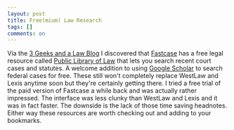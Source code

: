 ```yaml
---
layout: post
title: Free(mium) Law Research
tags: []
comments: on
---
```

Via the <a href="http://www.geeklawblog.com/2010/06/fastcases-public-library-of-law.html">3 Geeks and a Law Blog</a> I discovered that <a href="http://www.fastcase.com">Fastcase</a> has a free legal resource called <a href="http://www.plol.org">Public Library of Law</a> that lets you search recent court cases and statutes. A welcome addition to using <a href="http://scholar.google.com/">Google Scholar</a> to search federal cases for free. These still won't completely replace WestLaw and Lexis anytime soon but they're certainly getting there. I tried a free trial of the paid version of Fastcase a while back and was actually rather impressed. The interface was less clunky than WestLaw and Lexis and it was in fact faster. The downside is the lack of those time saving headnotes. Either way these resources are worth checking out and adding to your bookmarks.
